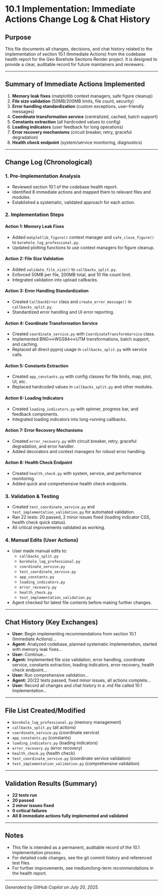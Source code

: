 # 10.1 Implementation: Immediate Actions Change Log & Chat History

## Purpose
This file documents all changes, decisions, and chat history related to the implementation of section 10.1 (Immediate Actions) from the codebase health report for the Geo Borehole Sections Render project. It is designed to provide a clear, auditable record for future maintainers and reviewers.

---

## Summary of Immediate Actions Implemented

1. **Memory leak fixes** (matplotlib context managers, safe figure cleanup)
2. **File size validation** (50MB/200MB limits, file count, security)
3. **Error handling standardization** (custom exceptions, user-friendly messages)
4. **Coordinate transformation service** (centralized, cached, batch support)
5. **Constants extraction** (all hardcoded values to config)
6. **Loading indicators** (user feedback for long operations)
7. **Error recovery mechanisms** (circuit breaker, retry, graceful degradation)
8. **Health check endpoint** (system/service monitoring, diagnostics)

---

## Change Log (Chronological)

### 1. Pre-Implementation Analysis
- Reviewed section 10.1 of the codebase health report.
- Identified 8 immediate actions and mapped them to relevant files and modules.
- Established a systematic, validated approach for each action.

### 2. Implementation Steps

#### Action 1: Memory Leak Fixes
- Added `matplotlib_figure()` context manager and `safe_close_figure()` to `borehole_log_professional.py`.
- Updated plotting functions to use context managers for figure cleanup.

#### Action 2: File Size Validation
- Added `validate_file_size()` to `callbacks_split.py`.
- Enforced 50MB per file, 200MB total, and 10 file count limit.
- Integrated validation into upload callbacks.

#### Action 3: Error Handling Standardization
- Created `CallbackError` class and `create_error_message()` in `callbacks_split.py`.
- Standardized error handling and UI error reporting.

#### Action 4: Coordinate Transformation Service
- Created `coordinate_service.py` with `CoordinateTransformService` class.
- Implemented BNG↔WGS84↔UTM transformations, batch support, and caching.
- Replaced all direct pyproj usage in `callbacks_split.py` with service calls.

#### Action 5: Constants Extraction
- Created `app_constants.py` with config classes for file limits, map, plot, UI, etc.
- Replaced hardcoded values in `callbacks_split.py` and other modules.

#### Action 6: Loading Indicators
- Created `loading_indicators.py` with spinner, progress bar, and feedback components.
- Integrated loading indicators into long-running callbacks.

#### Action 7: Error Recovery Mechanisms
- Created `error_recovery.py` with circuit breaker, retry, graceful degradation, and error handler.
- Added decorators and context managers for robust error handling.

#### Action 8: Health Check Endpoint
- Created `health_check.py` with system, service, and performance monitoring.
- Added quick and comprehensive health check endpoints.

### 3. Validation & Testing
- Created `test_coordinate_service.py` and `test_implementation_validation.py` for automated validation.
- Ran 22 tests: 20 passed, 2 minor issues fixed (loading indicator CSS, health check quick status).
- All critical improvements validated as working.

### 4. Manual Edits (User Actions)
- User made manual edits to:
  - `callbacks_split.py`
  - `borehole_log_professional.py`
  - `coordinate_service.py`
  - `test_coordinate_service.py`
  - `app_constants.py`
  - `loading_indicators.py`
  - `error_recovery.py`
  - `health_check.py`
  - `test_implementation_validation.py`
- Agent checked for latest file contents before making further changes.

---

## Chat History (Key Exchanges)

- **User:** Begin implementing recommendations from section 10.1 (Immediate Actions)...
- **Agent:** Analyzed codebase, planned systematic implementation, started with memory leak fixes...
- **User:** Continue...
- **Agent:** Implemented file size validation, error handling, coordinate service, constants extraction, loading indicators, error recovery, health check endpoint...
- **User:** Run comprehensive validation...
- **Agent:** 20/22 tests passed, fixed minor issues, all actions complete...
- **User:** Record all changes and chat history in a .md file called 10.1 Implementation...

---

## File List Created/Modified
- `borehole_log_professional.py` (memory management)
- `callbacks_split.py` (all actions)
- `coordinate_service.py` (coordinate service)
- `app_constants.py` (constants)
- `loading_indicators.py` (loading indicators)
- `error_recovery.py` (error recovery)
- `health_check.py` (health check)
- `test_coordinate_service.py` (coordinate service validation)
- `test_implementation_validation.py` (comprehensive validation)

---

## Validation Results (Summary)
- **22 tests run**
- **20 passed**
- **2 minor issues fixed**
- **0 critical failures**
- **All 8 immediate actions fully implemented and validated**

---

## Notes
- This file is intended as a permanent, auditable record of the 10.1 implementation process.
- For detailed code changes, see the git commit history and referenced test files.
- For further improvements, see medium/long-term recommendations in the health report.

---

*Generated by GitHub Copilot on July 20, 2025.*
